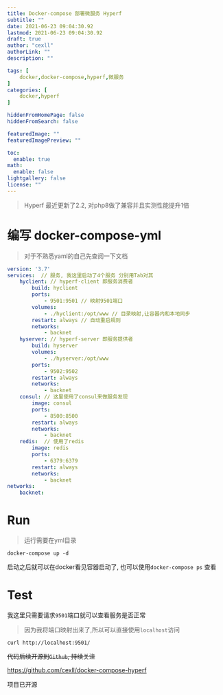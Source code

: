 ```yaml
---
title: Docker-compose 部署微服务 Hyperf
subtitle: ""
date: 2021-06-23 09:04:30.92
lastmod: 2021-06-23 09:04:30.92
draft: true
author: "cexll"
authorLink: ""
description: ""

tags: [
    docker,docker-compose,hyperf,微服务
]
categories: [
    docker,hyperf
]

hiddenFromHomePage: false
hiddenFromSearch: false

featuredImage: ""
featuredImagePreview: ""

toc:
  enable: true
math:
  enable: false
lightgallery: false
license: ""
---
```


<!--more-->


> Hyperf 最近更新了2.2, 对php8做了兼容并且实测性能提升1倍

# 编写 docker-compose-yml
> 对于不熟悉yaml的自己先查阅一下文档
```yaml
version: '3.7'
services:  // 服务, 我这里启动了4个服务 分别用Tab对其
    hyclient: // hyperf-client 即服务消费者
        build: hyclient
        ports: 
            - 9501:9501 // 映射9501端口
        volumes:
            - ./hyclient:/opt/www // 目录映射,让容器内和本地同步
        restart: always // 自动重启规则
        networks:
            - backnet
    hyserver: // hyperf-server 即服务提供者
        build: hyserver
        volumes:
            - ./hyserver:/opt/www
        ports: 
            - 9502:9502
        restart: always
        networks:
            - backnet
    consul: // 这里使用了consul来做服务发现
        image: consul
        ports: 
            - 8500:8500
        restart: always
        networks: 
            - backnet
    redis:  // 使用了redis
        image: redis
        ports: 
            - 6379:6379
        restart: always
        networks: 
            - backnet
networks:
    backnet:
```

# Run
> 运行需要在yml目录
```
docker-compose up -d
```

启动之后就可以在docker看见容器启动了, 也可以使用`docker-compose ps` 查看

# Test
我这里只需要请求`9501`端口就可以查看服务是否正常

> 因为我将端口映射出来了,所以可以直接使用`localhost`访问
```linux
curl http://localhost:9501/
```

~~代码后续开源到`Github`, 持续关注~~

https://github.com/cexll/docker-compose-hyperf

项目已开源
